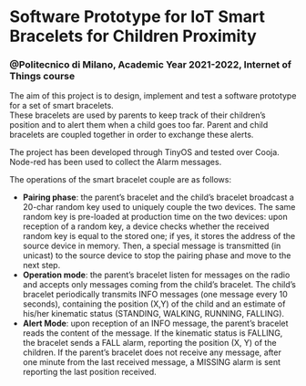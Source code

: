 # Software Prototype for IoT Smart Bracelets for Children Proximity #
### @Politecnico di Milano, Academic Year 2021-2022, Internet of Things course ###
The aim of this project is to design, implement and test a software prototype for a set of smart bracelets.  
These bracelets are used by parents to keep track of their children’s position and to alert them when a child goes too far. Parent and child bracelets are coupled together in order to exchange these alerts. 

The project has been developed through TinyOS and tested over Cooja. Node-red has been used to collect the Alarm messages.
  
The operations of the smart bracelet couple are as follows:  
* <b>Pairing phase</b>: the parent’s bracelet and the child’s bracelet broadcast a 20-char random key used to uniquely couple the two devices. The same random key is pre-loaded at production time on the two devices: upon reception of a random key, a device checks whether the received random key is equal to the stored one; if yes, it stores the address of the source device in memory. Then, a special message is transmitted (in unicast) to the source device to stop the pairing phase and move to the next step.  
* <b>Operation mode</b>: the parent’s bracelet listen for messages on the radio and accepts only messages coming from the child’s bracelet. The child’s bracelet periodically
transmits INFO messages (one message every 10 seconds), containing the position (X,Y) of the child and an estimate of his/her kinematic status (STANDING, WALKING, RUNNING, FALLING).  
* <b>Alert Mode</b>: upon reception of an INFO message, the parent’s bracelet reads the content of the message. If the kinematic status is FALLING, the bracelet sends a FALL alarm, reporting the position (X, Y) of the children. If the parent’s bracelet does not receive any message, after one minute from the last received message, a MISSING alarm is sent reporting the last position received.  
